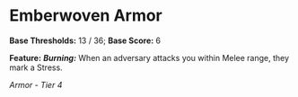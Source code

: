 # Emberwoven Armor

**Base Thresholds:** 13 / 36; **Base Score:** 6

**Feature:** ***Burning:*** When an adversary attacks you within Melee range, they mark a Stress.

*Armor - Tier 4*
